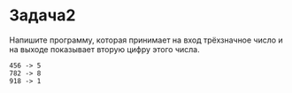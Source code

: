 # Задача2
Напишите программу, которая принимает на вход трёхзначное число и на выходе 
показывает вторую цифру этого числа.
```
456 -> 5
782 -> 8
918 -> 1
```